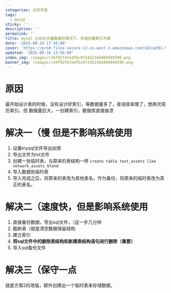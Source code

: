 ```yaml
---
categories: 业务开发
tags:
  - mysql
sticky: ''
description: ''
permalink: ''
title: mysql 已存在大量数据的情况下，快速创建索引方案
date: '2025-09-14 17:39:00'
cover: 'https://prod-files-secure.s3.us-west-2.amazonaws.com/143cad91-961b-48b0-82dc-78fbb6eb5abe/988b7974-cdc2-4e9f-acbd-04f3a00dd49f/63190571_p0.png?X-Amz-Algorithm=AWS4-HMAC-SHA256&X-Amz-Content-Sha256=UNSIGNED-PAYLOAD&X-Amz-Credential=ASIAZI2LB4667DJ2JLY7%2F20250916%2Fus-west-2%2Fs3%2Faws4_request&X-Amz-Date=20250916T190042Z&X-Amz-Expires=3600&X-Amz-Security-Token=IQoJb3JpZ2luX2VjEBsaCXVzLXdlc3QtMiJIMEYCIQCWOvtfJ%2BxuREM2h0i4nQWGsBBkYlYaD0no2JvDJMM4wQIhAOrzriEiFH7pix%2B7f%2BC6o7kGox24pjhssvJT2uF0SXD%2BKogECJT%2F%2F%2F%2F%2F%2F%2F%2F%2F%2FwEQABoMNjM3NDIzMTgzODA1IgzwHIvkf%2BuX7xjo0vEq3ANMUfJFkRK3fWdWCp1QgQv6tfCUWXa19nxmlwYWQuX6zKeMn%2FqcblnZ%2BX87ZP8cazjo1lazLpTwzJVbPigpcYHvF49yQ%2BKSqht%2FXz6BwDeicgpJZn7u2zyRsyO%2FQEyjc4t8ud1BFQUN0Hww4KacHFFi6CauBQfTvD%2FxW2suN4XlNKe41eDz83QujotfGL6Hy7dXvUVaCnISmrjULBy1rI%2FihXlxX4g7x2PZ9USHubHG7Jzji0vJOVXtmMm5S%2FjswtvA6eJ%2FxZ%2B1cDWZ8c3H9b6vBHpFqa9gdiYLGM3GKI%2BVgCbTpX00y5NJYN65oN3Blt%2BFHUhS8sRK%2BbegXFZlHr7pjlm7syBEO05AOomk%2B59QFjR%2BJ43FsVMOIG2zo%2FTh%2BJupqwb9LP3%2B%2BxiYZpX7C4fLjGGtLJqYN0GYlpvYWRDKsZeu4vdKfbhLv4%2FzgOFLPdcbDnl0sCb6ok1J58E%2B%2BcLxswIt9%2B5tJqaDFnN%2BTII7OWjq%2BN%2BYyfAna9UTEF4kmybWuGtIIQoys%2F02dZMknkgB3LI25RXxpVQesSSXQkl7ZSqxHEHSvjtOxivqFfS7kKTvjddVBmz5L62fVT5WK%2BMcdam%2F%2FWjtT1v6PkfIRppzeCwNiGiHQjKyaqCcojDS46bGBjqkAToRxeDloxwO2KVOxBXoJYnHrLi5cm4FSNHA8FWUNCmGAiRrLgngjIon5RR91y1wtQkIJMi%2FZHccErp7TsHbMdhJc0r%2Bm5AcHVe8N43vHHpt0Y37g80cKwY2ZdmIOtUXmtZF%2FmBWw5tYBPwRk6sBuzQLEqKqdpoew946O%2FOGbRVGjgMm7RssoEGRPOpTM91wbC40ChL3VlcOG06vcExAqSw3k6dN&X-Amz-Signature=27d0c128a204cfb7813c24abde24150217a7dfd2f552887e70fcd5ec8f1c3649&X-Amz-SignedHeaders=host&x-amz-checksum-mode=ENABLED&x-id=GetObject'
updated: '2025-09-16 13:56:00'
index_img: /images/c34f92fd7edfbc072452166489949590.png
banner_img: /images/c34f92fd7edfbc072452166489949590.png
---
```


# 原因


最开始设计表的时候，没有设计好索引，等数据量多了，查询效率慢了，想再次简历索引。但 数据量巨大，一创建索引，数据库直接崩溃


# 解决一（慢 但是不影响系统使用

1. 设置mysql文件导出权限
2. 导出文件为txt文件
3. 创建一张临时表，与原来的表结构一样 `create table text_assets like network_assets_blend`
4. 导入数据到临时表
5. 导入完成之后，将原来的表改为其他表名，作为备份，将原来的临时表改为真正的表名。

# 解决二（速度快，但是影响系统使用

1. 直接备份数据，导出sql文件，（这一步几分钟
2. 截断表（就是清空数据保留结构
3. 建立索引
4. **将sql文件中的删除表结构和新建表结构语句进行删除（重要）**
5. 导入sql备份文件

# 解决三（保守一点


就是方案2的改版，额外创建出一个临时表来存储数据。

